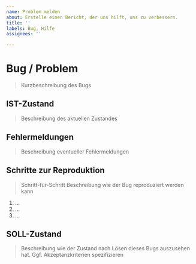 ```yaml
---
name: Problem melden
about: Erstelle einen Bericht, der uns hilft, uns zu verbessern.
title: ''
labels: Bug, Hilfe
assignees: ''

---
```


# Bug / Problem

> Kurzbeschreibung des Bugs

## IST-Zustand

> Beschreibung des aktuellen Zustandes

## Fehlermeldungen

> Beschreibung eventueller Fehlermeldungen

## Schritte zur Reproduktion

> Schritt-für-Schritt Beschreibung wie der Bug reproduziert werden kann

1. ...
2. ...
3. ...

## SOLL-Zustand

> Beschreibung wie der Zustand nach Lösen dieses Bugs auszusehen hat. Ggf. Akzeptanzkriterien spezifizieren
